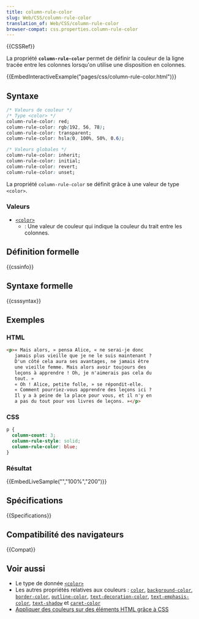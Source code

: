```yaml
---
title: column-rule-color
slug: Web/CSS/column-rule-color
translation_of: Web/CSS/column-rule-color
browser-compat: css.properties.column-rule-color
---
```

{{CSSRef}}

La propriété **`column-rule-color`** permet de définir la couleur de la ligne tracée entre les colonnes lorsqu'on utilise une disposition en colonnes.

{{EmbedInteractiveExample("pages/css/column-rule-color.html")}}

## Syntaxe

```css
/* Valeurs de couleur */
/* Type <color> */
column-rule-color: red;
column-rule-color: rgb(192, 56, 78);
column-rule-color: transparent;
column-rule-color: hsla(0, 100%, 50%, 0.6);

/* Valeurs globales */
column-rule-color: inherit;
column-rule-color: initial;
column-rule-color: revert;
column-rule-color: unset;
```

La propriété `column-rule-color` se définit grâce à une valeur de type `<color>`.

### Valeurs

- [`<color>`](/fr/docs/Web/CSS/color_value)
  - : Une valeur de couleur qui indique la couleur du trait entre les colonnes.

## Définition formelle

{{cssinfo}}

## Syntaxe formelle

{{csssyntax}}

## Exemples

### HTML

```html
<p>« Mais alors, » pensa Alice, « ne serai-je donc
   jamais plus vieille que je ne le suis maintenant ?
   D'un côté cela aura ses avantages, ne jamais être
   une vieille femme. Mais alors avoir toujours des
   leçons à apprendre ! Oh, je n'aimerais pas cela du
   tout. »
   « Oh ! Alice, petite folle, » se répondit-elle.
   « Comment pourriez-vous apprendre des leçons ici ?
   Il y a à peine de la place pour vous, et il n'y en
   a pas du tout pour vos livres de leçons. »</p>
```

### CSS

```css
p {
  column-count: 3;
  column-rule-style: solid;
  column-rule-color: blue;
}
```

### Résultat

{{EmbedLiveSample("","100%","200")}}

## Spécifications

{{Specifications}}

## Compatibilité des navigateurs

{{Compat}}

## Voir aussi

- Le type de donnée [`<color>`](/fr/docs/Web/CSS/color_value)
- Les autres propriétés relatives aux couleurs&nbsp;: [`color`](/fr/docs/Web/CSS/color), [`background-color`](/fr/docs/Web/CSS/background-color), [`border-color`](/fr/docs/Web/CSS/border-color), [`outline-color`](/fr/docs/Web/CSS/outline-color), [`text-decoration-color`](/fr/docs/Web/CSS/text-decoration-color), [`text-emphasis-color`](/fr/docs/Web/CSS/text-emphasis-color), [`text-shadow`](/fr/docs/Web/CSS/color) et [`caret-color`](/fr/docs/Web/CSS/caret-color)
- [Appliquer des couleurs sur des éléments HTML grâce à CSS](/fr/docs/Web/HTML/Applying_color)
